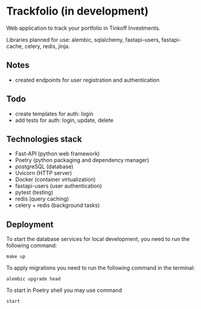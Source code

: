 # Trackfolio (in development)
Web application to track your portfolio in Tinkoff Investments.

Libraries planned for use: alembic, sqlalchemy, fastapi-users, fastapi-cache, celery, redis, jinja.

## Notes
- created endpoints for user registration and authentication

## Todo
- create templates for auth: login
- add tests for auth: login, update, delete

## Technologies stack
- Fast-API (python web framework)
- Poetry (python packaging and dependency manager)
- postgreSQL (database)
- Uvicorn (HTTP server)
- Docker (container virtualization)
- fastapi-users (user authentication)
- pytest (testing)
- redis (query caching)
- celery + redis (background tasks)

## Deployment

To start the database services for local development, you need to run the following command:

```
make up
```

To apply migrations you need to run the following command in the terminal:

```
alembic upgrade head
```

To start in Poetry shell you may use command

```
start
```
